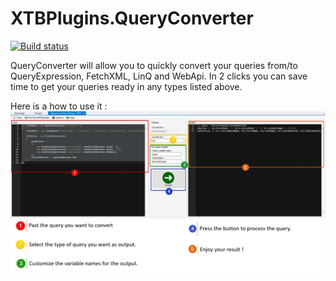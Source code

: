 # XTBPlugins.QueryConverter

[![Build status](https://ci.appveyor.com/api/projects/status/rwl8m0xs8l3myq6g?svg=true)](https://ci.appveyor.com/project/carfup/xtbplugins-queryconverter-6b890)

QueryConverter will allow you to quickly convert your queries from/to QueryExpression, FetchXML, LinQ and WebApi.
In 2 clicks you can save time to get your queries ready in any types listed above.

Here is a how to use it :
![](https://raw.githubusercontent.com/carfup/XTBPlugins.QueryConverter/release/QueryConverter/Resources/helpscreenshot.png)
